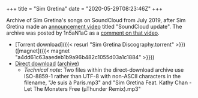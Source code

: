 +++
title = "Sim Gretina"
date = "2020-05-29T08:23:46Z"
+++

Archive of Sim Gretina's songs on SoundCloud from July 2019, after Sim Gretina made an [announcement video](https://www.youtube.com/watch?v=zE7k9rJPkpY) titled "SoundCloud update". The archive was posted by 1n5aN1aC as a [comment on that video](https://www.youtube.com/watch?v=zE7k9rJPkpY&lc=UgwL1GM_pvHMAimEBv54AaABAg).

* [Torrent download]({{< resurl "Sim Gretina Discography.torrent" >}}) ([magnet]({{< magnet "a4dd61c63aaedeb1b9a96b482c1055d03a1c1884" >}}))
* [Direct download](https://hydra.13-thirtyseven.com/Private/Sim%20Gretina%20Discography.zip) ([archive](https://web.archive.org/web/20190901002614/https://hydra.13-thirtyseven.com/Private/Sim%20Gretina%20Discography.zip))
	* *Technical note*: Two files within the direct-download archive use ISO-8859-1 rather than UTF-8 with non-ASCII characters in the filename, "Je suis à Paris.mp3" and "Sim Gretina Feat. Kathy Chan - Let The Monsters Free (µThunder Remix).mp3"

